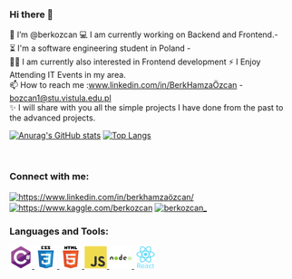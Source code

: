 ### Hi there 👋



 👋  I’m @berkozcan
 💻 I am currently working on Backend and Frontend.-  
 ⏳ I'm a software engineering student in Poland -      
 👨‍💻 I am currently also interested in Frontend development
 ⚡ I Enjoy Attending IT Events in my area.  
 📫 How to reach me :www.linkedin.com/in/BerkHamzaÖzcan - bozcan1@stu.vistula.edu.pl   
 ✨  I will share with you all the simple projects I have done from the past to the advanced projects.
 
 [![Anurag's GitHub stats](https://github-readme-stats.vercel.app/api?username=berkozcan)](https://github.com/anuraghazra/github-readme-stats)
 [![Top Langs](https://github-readme-stats.vercel.app/api/top-langs/?username=berkozcan)](https://github.com/anuraghazra/github-readme-stats)
 
<img align="[ile:///C:/Users/LENOVO/Desktop/Ads%C4%B1z%20tasar%C4%B1m%20(1).png](https://www.multidots.com/importance-of-code-quality-and-coding-standard-in-software-development/)">
<h3 align="left">Connect with me:</h3>
<p align="left">
<a href="https://linkedin.com/in/https://www.linkedin.com/in/berkhamza%c3%b6zcan/" target="blank"><img align="center" src="https://raw.githubusercontent.com/rahuldkjain/github-profile-readme-generator/master/src/images/icons/Social/linked-in-alt.svg" alt="https://www.linkedin.com/in/berkhamzaözcan/" height="60" width="50" /></a>
<a href="https://kaggle.com/https://www.kaggle.com/berkozcan" target="blank"><img align="center" src="https://raw.githubusercontent.com/rahuldkjain/github-profile-readme-generator/master/src/images/icons/Social/kaggle.svg" alt="https://www.kaggle.com/berkozcan" height="30" width="40" /></a>
<a href="https://instagram.com/berkozcan_" target="blank"><img align="center" src="https://raw.githubusercontent.com/rahuldkjain/github-profile-readme-generator/master/src/images/icons/Social/instagram.svg" alt="berkozcan_" height="30" width="40" /></a>
</p>

<h3 align="left">Languages and Tools:</h3>
<p align="left"> <a href="https://www.w3schools.com/cs/" target="_blank" rel="noreferrer"> <img src="https://raw.githubusercontent.com/devicons/devicon/master/icons/csharp/csharp-original.svg" alt="csharp" width="40" height="40"/> </a> <a href="https://www.w3schools.com/css/" target="_blank" rel="noreferrer"> <img src="https://raw.githubusercontent.com/devicons/devicon/master/icons/css3/css3-original-wordmark.svg" alt="css3" width="40" height="40"/> </a> <a href="https://www.w3.org/html/" target="_blank" rel="noreferrer"> <img src="https://raw.githubusercontent.com/devicons/devicon/master/icons/html5/html5-original-wordmark.svg" alt="html5" width="40" height="40"/> </a> <a href="https://developer.mozilla.org/en-US/docs/Web/JavaScript" target="_blank" rel="noreferrer"> <img src="https://raw.githubusercontent.com/devicons/devicon/master/icons/javascript/javascript-original.svg" alt="javascript" width="40" height="40"/> </a> <a href="https://nodejs.org" target="_blank" rel="noreferrer"> <img src="https://raw.githubusercontent.com/devicons/devicon/master/icons/nodejs/nodejs-original-wordmark.svg" alt="nodejs" width="40" height="40"/> </a> <a href="https://reactjs.org/" target="_blank" rel="noreferrer"> <img src="https://raw.githubusercontent.com/devicons/devicon/master/icons/react/react-original-wordmark.svg" alt="react" width="40" height="40"/> </a> </p>
<!--
**berkozcan/berkozcan** is a ✨ _special_ ✨ repository because its `README.md` (this file) appears on your GitHub profile.

Here are some ideas to get you started:

- 🔭 I’m currently working on ...
- 🌱 I’m currently learning ...
- 👯 I’m looking to collaborate on ...
- 🤔 I’m looking for help with ...
- 💬 Ask me about ...
- 📫 How to reach me: ...
- 😄 Pronouns: ...
- ⚡ Fun fact: ...
-->
